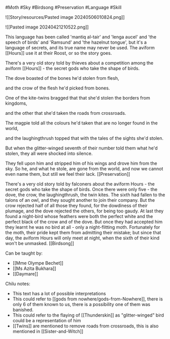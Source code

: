 #Moth #Sky #Birdsong #Preservation #Language #Skill 

![[Story/resources/Pasted image 20240506010824.png]]

![[Pasted image 20240421210522.png]]

This language has been called 'mantiq al-tair' and 'lenga aucel' and 'the speech of birds' and 'Ramsund' and 'the hazelnut tongue', but it's a language of secrets, and its true name may never be used. The aviform [[Hours]] use it at their Roost, or so the story goes.

There's a very old story told by thieves about a competition among the aviform [[Hours]] - the secret gods who take the shape of birds.

The dove boasted of the bones he'd stolen from flesh,

and the crow of the flesh he'd picked from bones.

One of the kite-twins bragged that that she'd stolen the borders from kingdoms,

and the other that she'd taken the roads from crossroads.

The magpie told all the colours he'd taken that are no longer found in the world,

and the laughingthrush topped that with the tales of the sights she'd stolen.

But when the glitter-winged seventh of their number told them what he'd stolen, they all were shocked into silence.

They fell upon him and stripped him of his wings and drove him from the sky. So he, and what he stole, are gone from the world, and now we cannot even name them, but still we feel their lack.
[[Preservation]]

There's a very old story told by falconers about the aviform Hours - the secret gods who take the shape of birds. Once there were only five - the dove, the crow, the laughingthrush, the twin kites. The sixth had fallen to the talons of an owl, and they sought another to join their company. But the crow rejected half of all those they found, for the dowdiness of their plumage, and the dove rejected the others, for being too gaudy. At last they found a night-bird whose feathers were both the perfect white and the perfect black of the crow and of the dove. But once they had accepted him they learnt he was no bird at all - only a night-flitting moth. Fortunately for the moth, their pride kept them from admitting their mistake; but since that day, the aviform Hours will only meet at night, when the sixth of their kind won't be unmasked. [[Birdsong]]

Can be taught by:
- [[Mme Olympe Bechet]]
- [[Ms Azita Bukhara]]
- [[Daymare]]

Chilu notes:
-  This text has a lot of possible interpretations
- This could refer to [[gods from nowhere/gods-from-Nowhere]], there is only 6 of them known to us, there is a possibility one of them was banished.
- This could refer to the flaying of [[Thunderskin]] as "glitter-winged" bird could be a representation of him
- [[Twins]] are mentioned to remove roads from crossroads, this is also mentioned in [[Sister-and-Witch]]